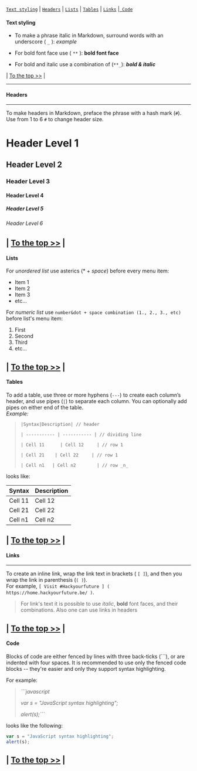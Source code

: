  [`Text styling`](#text-styling) | [`Headers`](#headers) | [` Lists `](#lists) | [`Tables`](#tables) | [`Links`](#links) |[` Code`](#code) 


#### Text styling

* To make a phrase italic in Markdown, surround words with an underscore ( `_` ): _example_  

* For bold font face use ( `**` ): **bold font face**

* For bold and italic use a combination of (`**_`): **_bold & italic_**

| [To the top >>](#text-styling) |


---

#### Headers
---
To make headers in Markdown, preface the phrase with a hash mark (`#`). Use from 1 to 6 `#` to change header size.
# Header Level 1  
## Header Level 2
### Header Level 3
#### Header Level 4
##### Header Level 5
###### Header Level 6

| [To the top >>](#text-styling) |
---

#### Lists

For _unordered list_ use asterics (*  + _space_) before every menu item:
* Item 1
* Item 2
* Item 3
* etc...

For _numeric list_ use `number&dot + space combination (1., 2., 3., etc)` before list's menu item:
1. First
2. Second
3. Third
4. etc...

| [To the top >>](#text-styling) |
---

#### Tables
To add a table, use three or more hyphens (`---`) to create each column’s header, and use pipes (`|`) to separate each column. You can optionally add pipes on either end of the table.  
_Example:_

>`|Syntax|Description| // header`
>
>`| ----------- | ----------- | // dividing line` 
>
>`| Cell 11      | Cell 12     | // row 1`
>
>`| Cell 21    | Cell 22     | // row 1`
>
>`| Cell n1   | Cell n2        | // row _n_`

looks like:  

| Syntax      | Description | 
| ----------- | ----------- | 
| Cell 11 | Cell 12 | 
| Cell 21 | Cell 22 | 
| Cell n1 | Cell n2 | 

| [To the top >>](#text-styling) |
---


#### Links
---
To create an inline link, wrap the link text in brackets ( `[ ]`), and then you wrap the link in parenthesis (`( )`).  
For example, `[ Visit #Hackyourfuture ] ( https://home.hackyourfuture.be/ )`. 


>For link's text it is possible to use _italic_, **bold** font faces, and their combinations. Also one can use links in headers

| [To the top >>](#text-styling) |
---

#### Code


Blocks of code are either fenced by lines with three back-ticks (```), or are indented with four spaces. It is recommended to use only the fenced code blocks -- they're easier and only they support syntax highlighting.

For example: 

> _```javascript_
>
> _var s = "JavaScript syntax highlighting";_
>
> _alert(s);```_

 looks like the following:

```javascript
var s = "JavaScript syntax highlighting";
alert(s);
```

| [To the top >>](#text-styling) |
---











